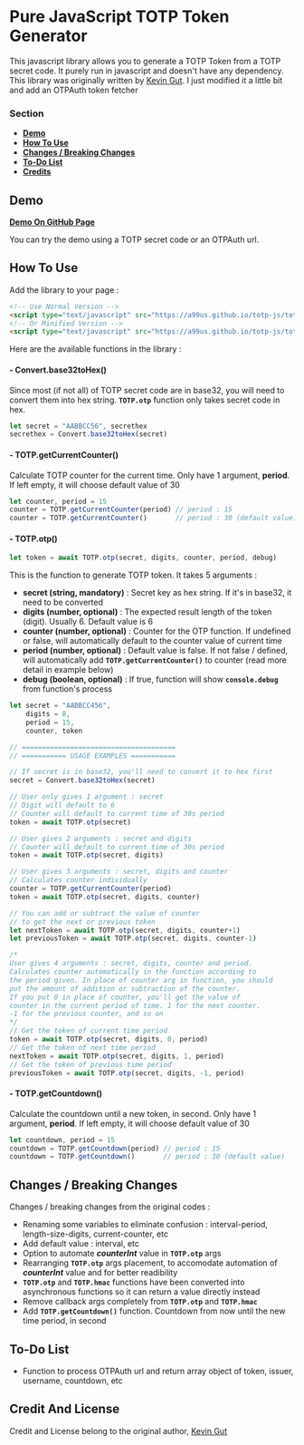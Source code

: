 
# Pure JavaScript TOTP Token Generator

This javascript library allows you to generate a TOTP Token from a TOTP secret code. It purely run in javascript and doesn't have any dependency. This library was originally written by [Kevin Gut](https://cable.ayra.ch/totp/). I just modified it a little bit and add an OTPAuth token fetcher

### Section
 - **[Demo](#demo)**
 - **[How To Use](#how-to-use)**
 - **[Changes / Breaking Changes](#changes--breaking-changes)**
 - **[To-Do List](#to-do-list)**
 - **[Credits](#credits)**

## Demo

**[Demo On GitHub Page](https://a99us.github.io/totp-js/)**

You can try the demo using a TOTP secret code or an OTPAuth url.

## How To Use

Add the library to your page :

```html
<!-- Use Normal Version -->
<script type="text/javascript" src="https://a99us.github.io/totp-js/totp.js"></script>
<!-- Or Minified Version -->
<script type="text/javascript" src="https://a99us.github.io/totp-js/totp.min.js"></script>
```

Here are the available functions in the library :

#### - Convert.base32toHex()

Since most (if not all) of TOTP secret code are in base32, you will need to convert them into hex string. **`TOTP.otp`** function only takes secret code in hex.

```javascript
let secret = "AABBCC56", secrethex
secrethex = Convert.base32toHex(secret)
```

#### - TOTP.getCurrentCounter()

Calculate TOTP counter for the current  time. Only have 1 argument, **period**. If left empty, it will choose default value of 30

```javascript
let counter, period = 15
counter = TOTP.getCurrentCounter(period) // period : 15
counter = TOTP.getCurrentCounter()       // period : 30 (default value)
```

#### - TOTP.otp()

```javascript
let token = await TOTP.otp(secret, digits, counter, period, debug)
```

This is the function to generate TOTP token. It takes 5 arguments :

- **secret (string, mandatory)** : Secret key as hex string. If it's in base32, it need to be converted
- **digits (number, optional)** : The expected result length of the token (digit). Usually 6. Default value is 6
- **counter (number, optional)** : Counter for the OTP function. If undefined or false, will automatically default to the counter value of current time
- **period (number, optional)** : Default value is false. If not false / defined, will automatically add **`TOTP.getCurrentCounter()`** to counter (read more detail in example below)
- **debug (boolean, optional)** : If true, function will show **`console.debug`** from function's process

```javascript
let secret = "AABBCC456",
    digits = 8,
    period = 15,
    counter, token

// ======================================
// =========== USAGE EXAMPLES ===========

// If secret is in base32, you'll need to convert it to hex first
secret = Convert.base32toHex(secret)

// User only gives 1 argument : secret
// Digit will default to 6
// Counter will default to current time of 30s period
token = await TOTP.otp(secret)

// User gives 2 arguments : secret and digits
// Counter will default to current time of 30s period
token = await TOTP.otp(secret, digits)

// User gives 3 arguments : secret, digits and counter
// Calculates counter individually
counter = TOTP.getCurrentCounter(period)
token = await TOTP.otp(secret, digits, counter)

// You can add or subtract the value of counter
// to get the next or previous token
let nextToken = await TOTP.otp(secret, digits, counter+1)
let previousToken = await TOTP.otp(secret, digits, counter-1)

/*
User gives 4 arguments : secret, digits, counter and period.
Calculates counter automatically in the function according to
the period given. In place of counter arg in function, you should
put the amount of addition or subtraction of the counter.
If you put 0 in place of counter, you'll get the value of
counter in the current period of time. 1 for the next counter.
-1 for the previous counter, and so on
*/
// Get the token of current time period
token = await TOTP.otp(secret, digits, 0, period)
// Get the token of next time period
nextToken = await TOTP.otp(secret, digits, 1, period)
// Get the token of previous time period
previousToken = await TOTP.otp(secret, digits, -1, period)

```

#### - TOTP.getCountdown()

Calculate the countdown until a new token, in second. Only have 1 argument, **period**. If left empty, it will choose default value of 30

```javascript
let countdown, period = 15
countdown = TOTP.getCountdown(period) // period : 15
countdown = TOTP.getCountdown()       // period : 30 (default value)
```


## Changes / Breaking Changes

Changes / breaking changes from the original codes :
- Renaming some variables to eliminate confusion : interval-period, length-size-digits, current-counter, etc
- Add default value : interval, etc
- Option to automate ***counterInt*** value in **`TOTP.otp`** args
- Rearranging **`TOTP.otp`** args placement, to accomodate automation of ***counterInt*** value and for better readibility
- **`TOTP.otp`** and **`TOTP.hmac`** functions have been converted into asynchronous functions so it can return a value directly instead
- Remove callback args completely from **`TOTP.otp`** and **`TOTP.hmac`**
- Add **`TOTP.getCountdown()`** function. Countdown from now until the new time period, in second

## To-Do List

- Function to process OTPAuth url and return array object of token, issuer, username, countdown, etc

## Credit And License

Credit and License belong to the original author, [Kevin Gut](https://cable.ayra.ch/contact)
